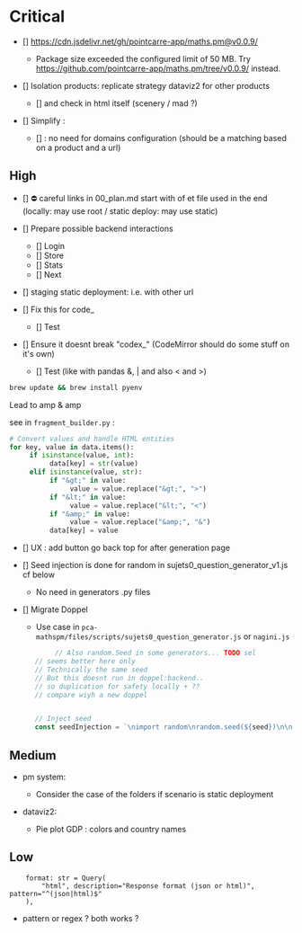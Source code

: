 


# Critical



- [] https://cdn.jsdelivr.net/gh/pointcarre-app/maths.pm@v0.0.9/
     - Package size exceeded the configured limit of 50 MB. Try https://github.com/pointcarre-app/maths.pm/tree/v0.0.9/ instead.

- [] Isolation products: replicate strategy dataviz2 for other products 
     - [] and check in html itself (scenery / mad ?)


- [] Simplify :
     - [] : no need for domains configuration (should be a matching based on a product and a url) 



## High 

- [] ⛔️ careful links in 00_plan.md start with  of  et file used in the end (locally: may use root / static deploy: may use static)

- [] Prepare possible backend interactions
     - [] Login
     - [] Store
     - [] Stats
     - [] Next



- [] staging static deployment: i.e. with other url 

- []  Fix this for code_
     - [] Test
- [] Ensure it doesnt break "codex_" (CodeMirror should do some stuff on it's own)
     - [] Test (like with pandas &, | and also < and >)

```bash
brew update && brew install pyenv
```
Lead to amp & amp


see in `fragment_builder.py` : 


```python
# Convert values and handle HTML entities
for key, value in data.items():
     if isinstance(value, int):
          data[key] = str(value)
     elif isinstance(value, str):
          if "&gt;" in value:
               value = value.replace("&gt;", ">")
          if "&lt;" in value:
               value = value.replace("&lt;", "<")
          if "&amp;" in value:
               value = value.replace("&amp;", "&")
          data[key] = value

```


- [] UX : add button go back top for after generation page

- [] Seed injection is done for random in sujets0_question_generator_v1.js cf below
     - No need in generators .py files

- [] Migrate Doppel
     - Use case in `pca-mathspm/files/scripts/sujets0_question_generator.js` or `nagini.js` 
     ```js
             // Also random.Seed in some generators... TODO sel
        // seems better here only
        // Technically the same seed
        // But this doesnt run in doppel:backend..
        // so duplication for safety locally + ?? 
        // compare wiyh a new doppel


        // Inject seed
        const seedInjection = `\nimport random\nrandom.seed(${seed})\n\n# Override the default SEED\nimport teachers.defaults\nteachers.defaults.SEED = ${seed}\n\n`;
     ```



## Medium



- pm system:
     - Consider the case of the folders if scenario is static deployment

- dataviz2:
     - Pie plot GDP : colors and country names





## Low

```
    format: str = Query(
        "html", description="Response format (json or html)", pattern="^(json|html)$"
    ),
```

- pattern or regex ? both works ?